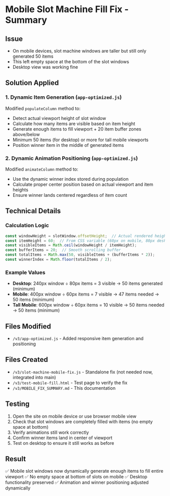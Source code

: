 # Mobile Slot Machine Fill Fix - Summary

## Issue
- On mobile devices, slot machine windows are taller but still only generated 50 items
- This left empty space at the bottom of the slot windows
- Desktop view was working fine

## Solution Applied

### 1. Dynamic Item Generation (`app-optimized.js`)
Modified `populateColumn` method to:
- Detect actual viewport height of slot window
- Calculate how many items are visible based on item height
- Generate enough items to fill viewport + 20 item buffer zones above/below
- Minimum 50 items (for desktop) or more for tall mobile viewports
- Position winner item in the middle of generated items

### 2. Dynamic Animation Positioning (`app-optimized.js`)
Modified `animateColumn` method to:
- Use the dynamic winner index stored during population
- Calculate proper center position based on actual viewport and item heights
- Ensure winner lands centered regardless of item count

## Technical Details

### Calculation Logic
```javascript
const windowHeight = slotWindow.offsetHeight;  // Actual rendered height
const itemHeight = 60;  // From CSS variable (60px on mobile, 80px desktop)
const visibleItems = Math.ceil(windowHeight / itemHeight);
const bufferItems = 20;  // Smooth scrolling buffer
const totalItems = Math.max(50, visibleItems + (bufferItems * 2));
const winnerIndex = Math.floor(totalItems / 2);
```

### Example Values
- **Desktop**: 240px window ÷ 80px items = 3 visible → 50 items generated (minimum)
- **Mobile**: 400px window ÷ 60px items = 7 visible → 47 items needed → 50 items (minimum)
- **Tall Mobile**: 600px window ÷ 60px items = 10 visible → 50 items needed → 50 items (minimum)

## Files Modified
- `/v3/app-optimized.js` - Added responsive item generation and positioning

## Files Created
- `/v3/slot-machine-mobile-fix.js` - Standalone fix (not needed now, integrated into main)
- `/v3/test-mobile-fill.html` - Test page to verify the fix
- `/v3/MOBILE_FIX_SUMMARY.md` - This documentation

## Testing
1. Open the site on mobile device or use browser mobile view
2. Check that slot windows are completely filled with items (no empty space at bottom)
3. Verify animations still work correctly
4. Confirm winner items land in center of viewport
5. Test on desktop to ensure it still works as before

## Result
✅ Mobile slot windows now dynamically generate enough items to fill entire viewport
✅ No empty space at bottom of slots on mobile
✅ Desktop functionality preserved
✅ Animation and winner positioning adjusted dynamically